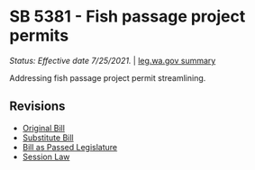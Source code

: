 # SB 5381 - Fish passage project permits
*Status: Effective date 7/25/2021.* | [leg.wa.gov summary](https://app.leg.wa.gov/billsummary?BillNumber=5381&Year=2021)

Addressing fish passage project permit streamlining.

## Revisions
* [Original Bill](1/)
* [Substitute Bill](S/)
* [Bill as Passed Legislature](S.PL/)
* [Session Law](S.SL/)